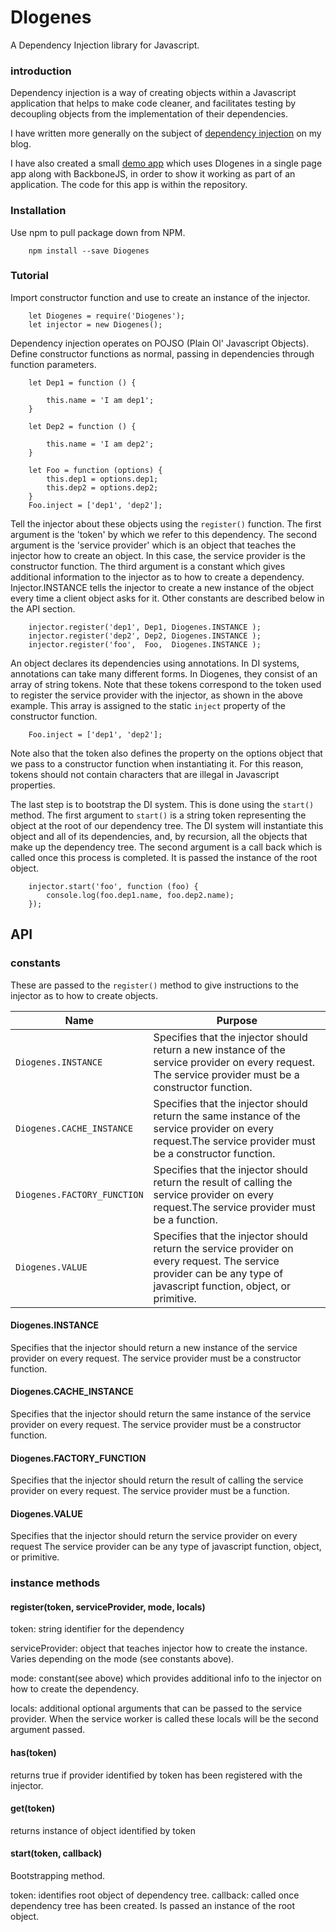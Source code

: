 # DIogenes

A Dependency Injection library for Javascript.

### introduction
Dependency injection is a way of creating objects within a Javascript application that helps to make code cleaner, and facilitates testing by decoupling objects from the implementation of their dependencies.

I have written more generally on the subject of [dependency injection](http://blog.richardhunter.co.uk/index.php/9) on my blog.

I have also created a small [demo app](https://richardinho.github.io/Diogenes) which uses DIogenes in a single page app along with BackboneJS, in order to show it working as part of an application. The code for this app is within the repository.

### Installation
Use npm to pull package down from NPM.
```
    npm install --save Diogenes
```

### Tutorial

Import constructor function and use to create an instance of the injector.
```
    let Diogenes = require('Diogenes');
    let injector = new Diogenes();
```
Dependency injection operates on POJSO (Plain Ol' Javascript Objects). Define constructor functions as normal, passing in dependencies through function parameters.
```
    let Dep1 = function () {

        this.name = 'I am dep1';
    }

    let Dep2 = function () {

        this.name = 'I am dep2';
    }

    let Foo = function (options) {
        this.dep1 = options.dep1;
        this.dep2 = options.dep2;
    }
    Foo.inject = ['dep1', 'dep2'];
```
Tell the injector about these objects using the `register()` function. The first argument is the 'token' by which we refer to this dependency. The second argument is the 'service provider' which is an object that teaches the injector how to create an object. In this case, the service provider is the constructor function. The third argument is a constant which gives additional information to the injector as to how to create a dependency. Injector.INSTANCE tells the injector to create a new instance of the object every time a client object asks for it. Other constants are described below in the API section.
```
    injector.register('dep1', Dep1, Diogenes.INSTANCE );
    injector.register('dep2', Dep2, Diogenes.INSTANCE );
    injector.register('foo',  Foo,  Diogenes.INSTANCE );
```

An object declares its dependencies using annotations. In DI systems, annotations can take many different forms. In Diogenes, they consist of an  array of string tokens. Note that these tokens correspond to the token used to register the service provider with the injector, as shown in the above example. This array is assigned to the static `inject` property of the constructor function.

```
    Foo.inject = ['dep1', 'dep2'];
```

Note also that the token also defines the property on the options object that we pass to a constructor function when instantiating it. For this reason, tokens should not contain characters that are illegal in Javascript properties.

The last step is to bootstrap the DI system. This is done using the `start()` method. The first argument to `start()` is a string token representing the object at the root of our dependency tree. The DI system will instantiate this object and all of its dependencies, and, by recursion, all the objects that make up the dependency tree. The second argument is a call back which is called once this process is completed. It is passed the instance of the root object.

```
    injector.start('foo', function (foo) {
        console.log(foo.dep1.name, foo.dep2.name);
    });
```
## API

### constants
These are passed to the `register()` method to give instructions to the injector as to how to create objects.

| Name                        | Purpose                                         |
|-----------------------------|-------------------------------------------------|
| `Diogenes.INSTANCE`         | Specifies that the injector should return a new instance of the service provider on every request. The service provider must be a constructor function.|
| `Diogenes.CACHE_INSTANCE`   | Specifies that the injector should return the same instance of the service provider on every request.The service provider must be a constructor function. |
| `Diogenes.FACTORY_FUNCTION` | Specifies that the injector should return the result of calling the service provider on every request.The service provider must be a function. |
| `Diogenes.VALUE`            | Specifies that the injector should return the service provider on every request. The service provider can be any type of javascript function, object, or primitive. |




#### Diogenes.INSTANCE

Specifies that the injector should return a new instance of the service provider on every request.
The service provider must be a constructor function.

#### Diogenes.CACHE_INSTANCE

Specifies that the injector should return the same instance of the service provider on every request.
The service provider must be a constructor function.

#### Diogenes.FACTORY_FUNCTION
Specifies that the injector should return the result of calling the service provider on every request.
The service provider must be a function.

#### Diogenes.VALUE
Specifies that the injector should return the service provider on every request
The service provider can be any type of javascript function, object, or primitive.

### instance methods

#### register(token, serviceProvider, mode, locals)

token: string identifier for the dependency

serviceProvider: object that teaches injector how to create the instance. Varies depending on the mode (see constants above).

mode: constant(see above) which provides additional info to the injector on how to create the dependency.

locals: additional optional arguments that can be passed to the service provider. When the service worker is called these locals will be the second argument passed.

#### has(token)
returns true if provider identified by token has been registered with the injector.
    
#### get(token)
returns instance of object identified by token
    
#### start(token, callback)
Bootstrapping method.

token: identifies root object of dependency tree.
callback: called once dependency tree has been created. Is passed an instance of the root object.

